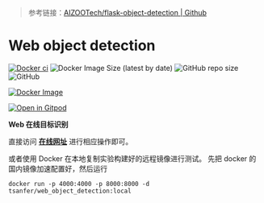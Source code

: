 
> 参考链接：[AIZOOTech/flask-object-detection | Github](https://github.com/AIZOOTech/flask-object-detection)

# Web object detection

[![Docker ci](https://github.com/Tsanfer/web_object_detection/actions/workflows/docker-publish.yml/badge.svg)](https://github.com/Tsanfer/web_object_detection/actions/workflows/docker-publish.yml)
![Docker Image Size (latest by date)](https://img.shields.io/docker/image-size/tsanfer/web_object_detection?label=Docker%20image%20size&sort=date)
![GitHub repo size](https://img.shields.io/github/repo-size/Tsanfer/web_object_detection)
![GitHub](https://img.shields.io/github/license/Tsanfer/web_object_detection)

[![Docker Image](https://img.shields.io/badge/Docker%20Image-2496ED?style=flat-square&logo=Docker&logoColor=white)](https://hub.docker.com/repository/docker/tsanfer/web_object_detection)

[![Open in Gitpod](https://img.shields.io/badge/Gitpod-ready--to--code-blue?logo=gitpod)](https://gitpod.io/#https://github.com/Tsanfer/web_object_detection)


**Web 在线目标识别**

直接访问 [**在线网址**](http://clouddisk.tsanfer.xyz:8000/) 进行相应操作即可。

或者使用 Docker 在本地复制实验构建好的远程镜像进行测试。
先把 docker 的国内镜像加速配置好，然后运行

`docker run -p 4000:4000 -p 8000:8000 -d tsanfer/web_object_detection:local`